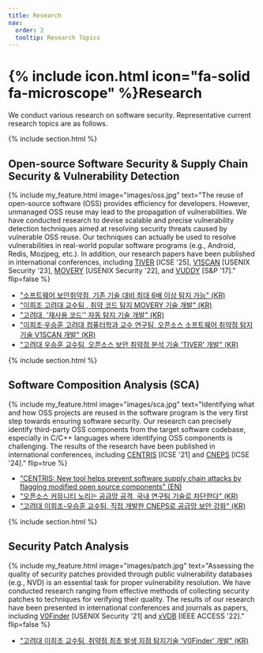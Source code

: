 ```yaml
---
title: Research
nav:
  order: 2
  tooltip: Research Topics
---
```


# {% include icon.html icon="fa-solid fa-microscope" %}Research

We conduct various research on software security. Representative current research topics are as follows.

{% include section.html %}

## Open-source Software Security & Supply Chain Security & Vulnerability Detection

{%
  include my_feature.html
  image="images/oss.jpg"
  text="The reuse of open-source software (OSS) provides efficiency for developers. However, unmanaged OSS reuse may lead to the propagation of vulnerabilities. We have conducted research to devise scalable and precise vulnerability detection techniques aimed at resolving security threats caused by vulnerable OSS reuse. Our techniques can actually be used to resolve vulnerabilities in real-world popular software programs (e.g., Android, Redis, Mozjpeg, etc.). In addition, our research papers have been published in international conferences, including [TIVER](/assets/papers/ICSE25.pdf) [ICSE '25], [V1SCAN](/assets/papers/SECURITY23.pdf) [USENIX Security '23], [MOVERY](/assets/papers/SECURITY22.pdf) [USENIX Security '22], and [VUDDY](/assets/papers/SNP17.pdf) [S&P '17]."
  flip=false
%}

- ["소프트웨어 보안취약점, 기존 기술 대비 최대 6배 이상 탐지 가능" (KR)](https://www.korea.ac.kr/user/boardList.do?boardId=474633&command=albumView&page=1&boardSeq=493539&id=university_060108000000)
- ["이희조 고려대 교수팀 , 취약 코드 탐지 MOVERY 기술 개발" (KR)](https://n.news.naver.com/mnews/article/030/0003046842?sid=105)
- ["고려대, '재사용 코드'' 자동 탐지 기술 개발" (KR)](http://www.veritas-a.com/news/articleView.html?idxno=83064)
- ["이희조·우승훈 고려대 컴퓨터학과 교수 연구팀, 오픈소스 소프트웨어 취약점 탐지 기술 V1SCAN 개발" (KR)](https://www.dailysmart.co.kr/news/articleView.html?idxno=77884)
- ["고려대 우승훈 교수팀, 오픈소스 보안 취약점 분석 기술 'TIVER' 개발" (KR)](https://www.kfenews.co.kr/news/articleView.html?idxno=638650)


{% include section.html %}

## Software Composition Analysis (SCA)

{%
  include my_feature.html
  image="images/sca.jpg"
  text="Identifying what and how OSS projects are reused in the software program is the very first step towards ensuring software security. Our research can precisely identify third-party OSS components from the target software codebase, especially in C/C++ languages where identifying OSS components is challenging. The results of the research have been published in international conferences, including [CENTRIS](/assets/papers/ICSE21.pdf) [ICSE '21] and [CNEPS](/assets/papers/ICSE24.pdf) [ICSE '24]."
  flip=true
%}

- ["CENTRIS: New tool helps prevent software supply chain attacks by flagging modified open source components" (EN)](https://portswigger.net/daily-swig/centris-new-tool-helps-prevent-software-supply-chain-attacks-by-flagging-modified-open-source-components)
- ["오픈소스 커뮤니티 노리는 공급망 공격, 국내 연구팀 기술로 차단한다" (KR)](https://www.boannews.com/media/view.asp?idx=95883)
- ["고려대 이희조-우승훈 교수팀, 직접 개발한 CNEPS로 공급망 보안 강화" (KR)](https://www.boannews.com/media/view.asp?idx=129096&page=1&kind=5)




{% include section.html %}

## Security Patch Analysis

{%
  include my_feature.html
  image="images/patch.jpg"
  text="Assessing the quality of security patches provided through public vulnerability databases (e.g., NVD) is an essential task for proper vulnerability resolution. We have conducted research ranging from effective methods of collecting security patches to techniques for verifying their quality. The results of our research have been presented in international conferences and journals as papers, including [V0Finder](/assets/papers/SECURITY21.pdf) [USENIX Security '21] and [xVDB](/assets/papers/ACCESS22_xvdb.pdf) [IEEE ACCESS '22]."
  flip=false
%}

- ["고려대 이희조 교수팀, 취약점 최초 발생 지점 탐지기술 'V0Finder' 개발" (KR)](https://www.boannews.com/media/view.asp?idx=100545)
